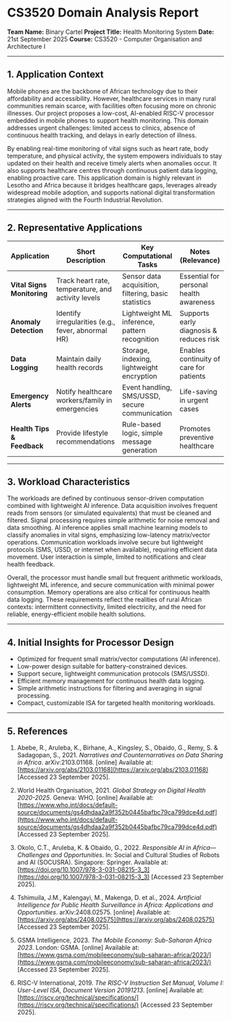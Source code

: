 # CS3520 Domain Analysis Report

**Team Name:** Binary Cartel
**Project Title:** Health Monitoring System
**Date:** 21st September 2025
**Course:** CS3520 - Computer Organisation and Architecture I

---

## 1. Application Context

Mobile phones are the backbone of African technology due to their affordability and accessibility. However, healthcare services in many rural communities remain scarce, with facilities often focusing more on chronic illnesses. Our project proposes a low-cost, AI-enabled RISC-V processor embedded in mobile phones to support health monitoring. This domain addresses urgent challenges: limited access to clinics, absence of continuous health tracking, and delays in early detection of illness.

By enabling real-time monitoring of vital signs such as heart rate, body temperature, and physical activity, the system empowers individuals to stay updated on their health and receive timely alerts when anomalies occur. It also supports healthcare centres through continuous patient data logging, enabling proactive care. This application domain is highly relevant in Lesotho and Africa because it bridges healthcare gaps, leverages already widespread mobile adoption, and supports national digital transformation strategies aligned with the Fourth Industrial Revolution.

---

## 2. Representative Applications

| Application                | Short Description                                  | Key Computational Tasks                              | Notes (Relevance)                       |
| -------------------------- | -------------------------------------------------- | ---------------------------------------------------- | --------------------------------------- |
| **Vital Signs Monitoring** | Track heart rate, temperature, and activity levels | Sensor data acquisition, filtering, basic statistics | Essential for personal health awareness |
| **Anomaly Detection**      | Identify irregularities (e.g., fever, abnormal HR) | Lightweight ML inference, pattern recognition        | Supports early diagnosis & reduces risk |
| **Data Logging**           | Maintain daily health records                      | Storage, indexing, lightweight encryption            | Enables continuity of care for patients |
| **Emergency Alerts**       | Notify healthcare workers/family in emergencies    | Event handling, SMS/USSD, secure communication       | Life-saving in urgent cases             |
| **Health Tips & Feedback** | Provide lifestyle recommendations                  | Rule-based logic, simple message generation          | Promotes preventive healthcare          |

---

## 3. Workload Characteristics

The workloads are defined by continuous sensor-driven computation combined with lightweight AI inference. Data acquisition involves frequent reads from sensors (or simulated equivalents) that must be cleaned and filtered. Signal processing requires simple arithmetic for noise removal and data smoothing. AI inference applies small machine learning models to classify anomalies in vital signs, emphasizing low-latency matrix/vector operations. Communication workloads involve secure but lightweight protocols (SMS, USSD, or internet when available), requiring efficient data movement. User interaction is simple, limited to notifications and clear health feedback.

Overall, the processor must handle small but frequent arithmetic workloads, lightweight ML inference, and secure communication with minimal power consumption. Memory operations are also critical for continuous health data logging. These requirements reflect the realities of rural African contexts: intermittent connectivity, limited electricity, and the need for reliable, energy-efficient mobile health solutions.

---

## 4. Initial Insights for Processor Design

* Optimized for frequent small matrix/vector computations (AI inference).
* Low-power design suitable for battery-constrained devices.
* Support secure, lightweight communication protocols (SMS/USSD).
* Efficient memory management for continuous health data logging.
* Simple arithmetic instructions for filtering and averaging in signal processing.
* Compact, customizable ISA for targeted health monitoring workloads.

---

## 5. References

1. Abebe, R., Aruleba, K., Birhane, A., Kingsley, S., Obaido, G., Remy, S. & Sadagopan, S., 2021. *Narratives and Counternarratives on Data Sharing in Africa*. arXiv:2103.01168. [online] Available at: [https://arxiv.org/abs/2103.01168](https://arxiv.org/abs/2103.01168) [Accessed 23 September 2025].

2. World Health Organisation, 2021. *Global Strategy on Digital Health 2020-2025*. Geneva: WHO. [online] Available at: [https://www.who.int/docs/default-source/documents/gs4dhdaa2a9f352b0445bafbc79ca799dce4d.pdf](https://www.who.int/docs/default-source/documents/gs4dhdaa2a9f352b0445bafbc79ca799dce4d.pdf) [Accessed 23 September 2025].

3. Okolo, C.T., Aruleba, K. & Obaido, G., 2022. *Responsible AI in Africa—Challenges and Opportunities*. In: Social and Cultural Studies of Robots and AI (SOCUSRA). Singapore: Springer. Available at: [https://doi.org/10.1007/978-3-031-08215-3_3](https://doi.org/10.1007/978-3-031-08215-3_3) [Accessed 23 September 2025].

4. Tshimuila, J.M., Kalengayi, M., Makenga, D. et al., 2024. *Artificial Intelligence for Public Health Surveillance in Africa: Applications and Opportunities*. arXiv:2408.02575. [online] Available at: [https://arxiv.org/abs/2408.02575](https://arxiv.org/abs/2408.02575) [Accessed 23 September 2025].

5. GSMA Intelligence, 2023. *The Mobile Economy: Sub-Saharan Africa 2023*. London: GSMA. [online] Available at: [https://www.gsma.com/mobileeconomy/sub-saharan-africa/2023/](https://www.gsma.com/mobileeconomy/sub-saharan-africa/2023/) [Accessed 23 September 2025].

6. RISC-V International, 2019. *The RISC-V Instruction Set Manual, Volume I: User-Level ISA, Document Version 20191213*. [online] Available at: [https://riscv.org/technical/specifications/](https://riscv.org/technical/specifications/) [Accessed 23 September 2025].
